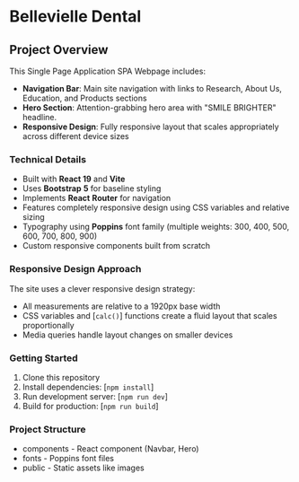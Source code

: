 # Bellevielle Dental

## Project Overview
This Single Page Application SPA Webpage includes:

* **Navigation Bar**: Main site navigation with links to Research, About Us, Education, and Products sections
* **Hero Section**: Attention-grabbing hero area with "SMILE BRIGHTER" headline.
* **Responsive Design**: Fully responsive layout that scales appropriately across different device sizes

### Technical Details

* Built with **React 19** and **Vite**
* Uses **Bootstrap** **5** for baseline styling
* Implements **React** **Router** for navigation
* Features completely responsive design using CSS variables and relative sizing
* Typography using **Poppins** font family (multiple weights: 300, 400, 500, 600, 700, 800, 900)
* Custom responsive components built from scratch

### Responsive Design Approach
The site uses a clever responsive design strategy:

* All measurements are relative to a 1920px base width
* CSS variables and [`calc()`] functions create a fluid layout that scales proportionally
* Media queries handle layout changes on smaller devices

### Getting Started
1. Clone this repository
2. Install dependencies: [`npm install`]
3. Run development server: [`npm run dev`]
4. Build for production: [`npm run build`]

### Project Structure
* components - React component (Navbar, Hero)
* fonts - Poppins font files
* public - Static assets like images